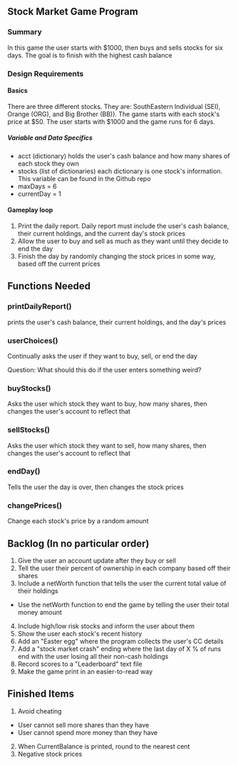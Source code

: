 ## Stock Market Game Program

### Summary

In this game the user starts with $1000, then buys and sells stocks for six days. The goal is to finish with the highest cash balance

### Design Requirements

#### Basics
  There are three different stocks. They are: SouthEastern Individual (SEI), Orange (ORG), and Big Brother (BB)). The game starts with each stock's price at $50.
  The user starts with $1000 and the game runs for 6 days. 

##### Variable and Data Specifics
* acct (dictionary) holds the user's cash balance and how many shares of each stock they own
* stocks (list of dictionaries) each dictionary is one stock's information. This variable can be found in the Github repo
* maxDays = 6
* currentDay = 1

#### Gameplay loop
1. Print the daily report. Daily report must include the user's cash balance, their current holdings, and the current day's stock prices
2. Allow the user to buy and sell as much as they want until they decide to end the day
3. Finish the day by randomly changing the stock prices in some way, based off the current prices

## Functions Needed

### printDailyReport()
  prints the user's cash balance, their current holdings, and the day's prices

### userChoices()
Continually asks the user if they want to buy, sell, or end the day

Question: What should this do if the user enters something weird?

### buyStocks()
Asks the user which stock they want to buy, how many shares, then changes the user's account to reflect that

### sellStocks()
Asks the user which stock they want to sell, how many shares, then changes the user's account to reflect that

### endDay()
Tells the user the day is over, then changes the stock prices

### changePrices()
Change each stock's price by a random amount

## Backlog (In no particular order)



1. Give the user an account update after they buy or sell
2. Tell the user their percent of ownership in each company based off their shares
3. Include a netWorth function that tells the user the current total value of their holdings
* Use the netWorth function to end the game by telling the user their total money amount
4. Include high/low risk stocks and inform the user about them
5. Show the user each stock's recent history
6. Add an "Easter egg" where the program collects the user's CC details
7. Add a "stock market crash" ending where the last day of X % of runs end with the user losing all their non-cash holdings
8. Record scores to a "Leaderboard" text file
9. Make the game print in an easier-to-read way

## Finished Items
1. Avoid cheating
* User cannot sell more shares than they have
* User cannot spend more money than they have
2. When CurrentBalance is printed, round to the nearest cent
3. Negative stock prices
